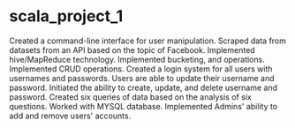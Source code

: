 # scala_project_1
Created a command-line interface for user manipulation.
Scraped data from datasets from an API based on the topic of Facebook.
Implemented hive/MapReduce technology.
Implemented bucketing, and operations.
Implemented CRUD operations.
Created a login system for all users with usernames and passwords.
Users are able to update their username and password.
Initiated the ability to create, update, and delete username and password.
Created six queries of data based on the analysis of six questions.
Worked with MYSQL database.
Implemented Admins' ability to add and remove users' accounts.

